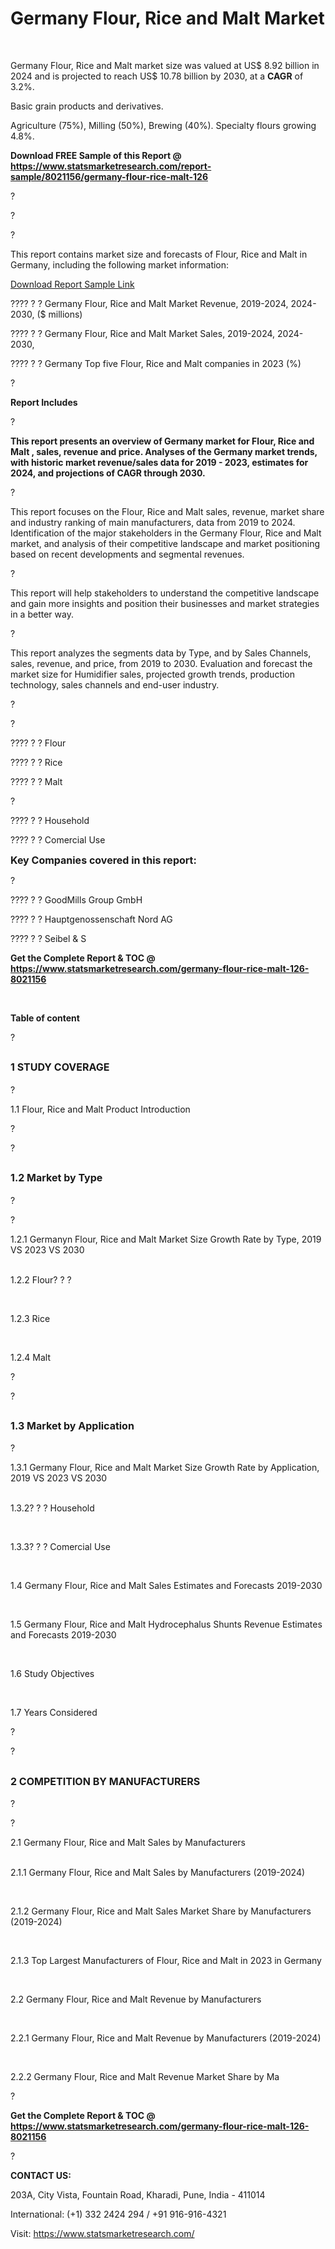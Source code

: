 <h1>Germany Flour, Rice and Malt Market</h1><br/><p>Germany Flour, Rice and Malt market size was valued at US$ 8.92 billion in 2024 and is projected to reach US$ 10.78 billion by 2030, at a <strong>CAGR</strong> of 3.2%.</p>
 
 
 
 <p>Basic grain products and derivatives.</p>
 
 
 
 <p>Agriculture (75%), Milling (50%), Brewing (40%). Specialty flours growing 4.8%.</p>
 
 
 
 <div><b>Download FREE Sample of this Report @ <a href="https://www.statsmarketresearch.com/download-free-sample/8021156/germany-flour-rice-malt-126">https://www.statsmarketresearch.com/report-sample/8021156/germany-flour-rice-malt-126</a></b></div>
 
 
 
 <p>? </p>
 
 
 
 <p>? </p>
 
 
 
 <p>? </p>
 
 
 
 <p>This report contains market size and forecasts of Flour, Rice and Malt in Germany, including the following market information:</p>
 
 
 
 <p><a href="https://www.statsmarketresearch.com/download-free-sample/8021156/germany-flour-rice-malt-126">Download Report Sample Link</a></p>
 
 
 
 <p>???? ? ? Germany Flour, Rice and Malt Market Revenue, 2019-2024, 2024-2030, ($ millions)</p>
 
 
 
 <p>???? ? ? Germany Flour, Rice and Malt Market Sales, 2019-2024, 2024-2030,</p>
 
 
 
 <p>???? ? ? Germany Top five Flour, Rice and Malt companies in 2023 (%)</p>
 
 
 
 <p>? </p>
 
 
 
 <p><strong>Report Includes</strong></p>
 
 
 
 <p>? </p>
 
 
 
 <p><strong>This report presents an overview of Germany market for Flour, Rice and Malt , sales, revenue and price. Analyses of the Germany market trends, with historic market revenue/sales data for 2019 - 2023, estimates for 2024, and projections of <strong>CAGR</strong> through 2030.</strong></p>
 
 
 
 <p>? </p>
 
 
 
 <p>This report focuses on the Flour, Rice and Malt sales, revenue, market share and industry ranking of main manufacturers, data from 2019 to 2024. Identification of the major stakeholders in the Germany Flour, Rice and Malt market, and analysis of their competitive landscape and market positioning based on recent developments and segmental revenues.</p>
 
 
 
 <p>? </p>
 
 
 
 <p>This report will help stakeholders to understand the competitive landscape and gain more insights and position their businesses and market strategies in a better way.</p>
 
 
 
 <p>? </p>
 
 
 
 <p>This report analyzes the segments data by Type, and by Sales Channels, sales, revenue, and price, from 2019 to 2030. Evaluation and forecast the market size for Humidifier sales, projected growth trends, production technology, sales channels and end-user industry.</p>
 
 
 
 <p>? </p>
 
 
 
 <p>? </p>
 
 
 
 <p>???? ? ? Flour</p>
 
 
 
 <p>???? ? ? Rice</p>
 
 
 
 <p>???? ? ? Malt</p>
 
 
 
 <p>? </p>
 
 
 
 <p>???? ? ? Household</p>
 
 
 
 <p>???? ? ? Comercial Use</p>
 
 
 
 <p><span style="font-size:16px"><strong>Key Companies covered in this report:</strong></span></p>
 
 
 
 <p>? </p>
 
 
 
 <p>???? ? ? GoodMills Group GmbH</p>
 
 
 
 <p>???? ? ? Hauptgenossenschaft Nord AG</p>
 
 
 
 <p>???? ? ? Seibel & S</p>
 
 
 
 <div><b>Get the Complete Report & TOC @ <a href="https://www.statsmarketresearch.com/germany-flour-rice-malt-126-8021156">https://www.statsmarketresearch.com/germany-flour-rice-malt-126-8021156</a></b></div>
 
 
 
 <p><br />
 
 <b>Table of content</b></p>
 
 
 
 <p>? </p>
 
 
 
 <h2><span style="font-size:16px"><strong>1 STUDY COVERAGE</strong></span></h2>
 
 
 
 <p>? </p>
 
 
 
 <p>1.1 Flour, Rice and Malt Product Introduction</p>
 
 
 
 <p>? </p>
 
 
 
 <p>? </p>
 
 
 
 <h2><span style="font-size:16px"><strong>1.2 Market by Type</strong></span></h2>
 
 
 
 <p>? </p>
 
 
 
 <p>? </p>
 
 
 
 <p>1.2.1 Germanyn Flour, Rice and Malt Market Size Growth Rate by Type, 2019 VS 2023 VS 2030<br />
 
 <br />
 
 1.2.2 Flour? ? ? <br />
 
 <br />
 
 1.2.3 Rice<br />
 
 <br />
 
 1.2.4 Malt<br />
 
 ? </p>
 
 
 
 <p>? </p>
 
 
 
 <h2><span style="font-size:16px"><strong>1.3 Market by Application</strong></span></h2>
 
 
 
 <p>? </p>
 
 
 
 <p>1.3.1 Germany Flour, Rice and Malt Market Size Growth Rate by Application, 2019 VS 2023 VS 2030<br />
 
 <br />
 
 1.3.2? ? ? Household<br />
 
 <br />
 
 1.3.3? ? ? Comercial Use<br />
 
 <br />
 
 1.4 Germany Flour, Rice and Malt Sales Estimates and Forecasts 2019-2030<br />
 
 <br />
 
 1.5 Germany Flour, Rice and Malt Hydrocephalus Shunts Revenue Estimates and Forecasts 2019-2030<br />
 
 <br />
 
 1.6 Study Objectives<br />
 
 <br />
 
 1.7 Years Considered</p>
 
 
 
 <p>? </p>
 
 
 
 <p>? </p>
 
 
 
 <h2><span style="font-size:16px"><strong>2 COMPETITION BY MANUFACTURERS</strong></span></h2>
 
 
 
 <p>? </p>
 
 
 
 <p>? </p>
 
 
 
 <p>2.1 Germany Flour, Rice and Malt Sales by Manufacturers<br />
 
 <br />
 
 2.1.1 Germany Flour, Rice and Malt Sales by Manufacturers (2019-2024)<br />
 
 <br />
 
 2.1.2 Germany Flour, Rice and Malt Sales Market Share by Manufacturers (2019-2024)<br />
 
 <br />
 
 2.1.3 Top Largest Manufacturers of Flour, Rice and Malt in 2023 in Germany<br />
 
 <br />
 
 2.2 Germany Flour, Rice and Malt Revenue by Manufacturers<br />
 
 <br />
 
 2.2.1 Germany Flour, Rice and Malt Revenue by Manufacturers (2019-2024)<br />
 
 <br />
 
 2.2.2 Germany Flour, Rice and Malt Revenue Market Share by Ma</p>
 
 
 
 <p>? </p>
 
 
 
 <div><b>Get the Complete Report & TOC @ <a href="https://www.statsmarketresearch.com/germany-flour-rice-malt-126-8021156">https://www.statsmarketresearch.com/germany-flour-rice-malt-126-8021156</a></b></div>
 
 
 
 <p>? </p>
 
 
 
 <p><b>CONTACT US:</b><br />
 
 203A, City Vista, Fountain Road, Kharadi, Pune, India - 411014<br />
 
 International: (+1) 332 2424 294 / +91 916-916-4321<br />
 
 Visit: <a href="https://www.statsmarketresearch.com/">https://www.statsmarketresearch.com/</a></p>